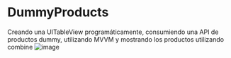 # DummyProducts
Creando una UITableView programáticamente, consumiendo una API de productos dummy, utilizando MVVM y mostrando los productos utilizando combine
![image](https://user-images.githubusercontent.com/49013250/223751828-14b21cb8-408c-4e65-a8ef-f94b4daa3fa2.png)
